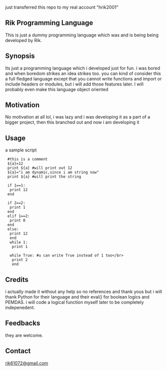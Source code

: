 just transferred this repo to my real account "hrik2001"



Rik Programming Language
---
This is just a dummy programming language which was and is being being developed by Rik.</br>

Synopsis
---
Its just a programming language which i developed just for fun. i was bored and when boredom strikes an idea strikes too. you can kind of consider this a full fledged language except that you cannot write functions and import or include headers or modules, but i will add those features later. I will probably even make this language object oriented

Motivation
---
No motivation at all lol, i was lazy and i was developing it as a part of a bigger project, then this branched out and now i am developing it

Usage
---
a sample script
```
 #this is a comment
 ${a}=12
 print ${a} #will print out 12
 ${a}="i am dynamic,since i am string now" 
 print ${a} #will print the string
 
 if 1==1:
  print 12
 end
 
 if 2==2:
  print 1
 end
 elif 1==2:
  print 0
 end
 else:
  print 12
  end
  while 1:
   print 1
  
  while True: #u can write True instead of 1 too</br>
   print 2
   end
```
Credits
---
i actually made it without any help so no references and thank yous but i will thank Python for their language and their eval() for boolean logics and PEMDAS. i will code a logical function myself later to be completely indepenedent.

Feedbacks
---
they are welcome.

Contact
---
rik61072@gmail.com
